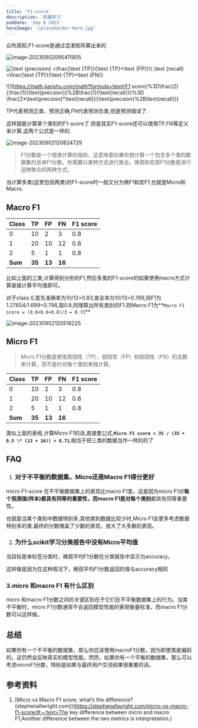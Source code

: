 ```yaml
---
title: 'F1-score'
description: '机器学习'
pubDate: 'Sep 8 2023'
heroImage: '/placeholder-hero.jpg'
---
```

众所周知,F1-score是通过混淆矩阵算出来的

![image-20230902095411905](https://s2.loli.net/2023/09/02/uaCN1QkZrLVjElP.png)

<img src="https://math.jianshu.com/math?formula=\text {precision} %3D\frac{\text {TP}}{\text {TP}%2B\text {FP}}\\ \text {recall} %3D\frac{\text {TP}}{\text {TP}%2B\text {FN}}" alt="\text {precision} =\frac{\text {TP}}{\text {TP}+\text {FP}}\\ \text {recall} =\frac{\text {TP}}{\text {TP}+\text {FN}}"  />

![](https://math.jianshu.com/math?formula=\text{F1 score}%3D\frac{2}{\frac{1}{\text{precsion}}%2B\frac{1}{\text{recall}}}%3D \frac{2*\text{precsion}*\text{recall}}{\text{precsion}%2B\text{recall}})

TP代表预测正类，预测正确,FN代表预测负类,但是预测错误了.

这样就能计算某个类别的F1-score了.但是其实F1-score还可以使用TP,FN等定义来计算,这两个公式是一样的.

![image-20230902120824729](https://s2.loli.net/2023/09/02/lIw5KqrNxjtDEXH.png)

>F1分数是一个按类计算的指标，这意味着如果你想计算一个包含多个类的数据集的总体F1分数，你需要以某种方式进行聚合。微观和宏观F1分数是进行这种聚合的两种方式。

当计算多类(这里包括两类)的F1-score时一般又分为微F1和宏F1,也就是Micro和Macro.

## Macro F1

| Class   | TP     | FP     | FN     | F1 score |
| :------ | :----- | :----- | :----- | :------- |
| 0       | 10     | 2      | 3      | 0.8      |
| 1       | 20     | 10     | 12     | 0.6      |
| 2       | 5      | 1      | 1      | 0.8      |
| **Sum** | **35** | **13** | **16** |          |

比如上面的三类,计算得到分别的F1,然后多类的F1-score的如果使用macro方式计算直接计算平均值即可。

对于class 0,首先准确率为10/12=0.83,查全率为10/13=0.769,则F1为1.27654/1.699=0.798,取0.8,同理算出所有类别的F1.则Macro F1为**`Macro F1 score = (0.8+0.6+0.8)/3 = 0.73`**

![image-20230902120516225](https://s2.loli.net/2023/09/02/cx3lg5VriHZIzKW.png)

## Micro F1

> Micro F1分数是使用真阳性（TP）、假阳性（FP）和假阴性（FN）的总数来计算，而不是针对每个类别单独计算。

| Class   | TP     | FP     | FN     | F1 score |
| :------ | :----- | :----- | :----- | :------- |
| 0       | 10     | 2      | 3      | 0.8      |
| 1       | 20     | 10     | 12     | 0.6      |
| 2       | 5      | 1      | 1      | 0.8      |
| **Sum** | **35** | **13** | **16** |          |

类似上面的表格,计算Micro F1的话,直接套公式,**`Micro F1 score = 35 / (35 + 0.5 \* (13 + 16)) = 0.71`**,相当于把三类的数据当作一样的的了



## FAQ

1. ### 对于不平衡的数据集，Micro还是Macro F1得分更好

micro F1-score 在不平衡数据集上的表现比macro F1差。这是因为micro F1对**每个观测值(样本)**都具有同等的重要性，而macro F1是对**每个类别**都具有同等重要性。

也就是当某个类别中数据特别多,其他类别数据比较少时,Micro F1会更多考虑数据特别多的类.最终的分数掩盖了少数的表现，放大了大多数的表现。

2. ### 为什么scikit学习分类报告中没有Micro平均值

当目标是单标签分类时，微观平均F1分数在分类报告中显示为accuracy。

这样做是因为在这种情况下，微观平均F1分数返回的值与accuracy相同

### 3.micro 和macro F1 有什么区别

micro 和macro F1分数之间的关键区别在于它们在不平衡数据集上的行为。当类不平衡时，micro F1分数通常不会返回模型性能的客观衡量标准，而macro F1分数可以这样做。

## 总结

如果你有一个不平衡的数据集，那么你应该使用macroF1分数，因为即使类是偏斜的，这仍然会反映真实的模型性能。然而，如果你有一个平衡的数据集，那么可以考虑microF1分数，特别是如果与最终用户交流结果很重要的话。



## 参考资料

1. [Micro vs Macro F1 score, what’s the difference? (stephenallwright.com)](https://stephenallwright.com/micro-vs-macro-f1-score/#:~:text=The key difference between micro and macro F1,Another difference between the two metrics is interpretation.)